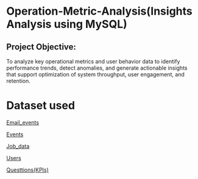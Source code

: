 # Operation-Metric-Analysis(Insights Analysis using MySQL)
## Project Objective:
To analyze key operational metrics and user behavior data to identify performance trends, detect anomalies, and generate actionable insights that support optimization of system throughput, user engagement, and retention.

# Dataset used
<a href="https://github.com/Pushkar2520/Operation-Metric-Analysis/blob/main/email_events.csv">Email_events<a/>

<a href="https://github.com/Pushkar2520/Operation-Metric-Analysis/blob/main/events.csv">Events<a/>

<a href="https://github.com/Pushkar2520/Operation-Metric-Analysis/blob/main/job_data.csv">Job_data<a/>

<a href="https://github.com/Pushkar2520/Operation-Metric-Analysis/blob/main/users.csv">Users<a/>

<a href ="https://github.com/Pushkar2520/Operation-Metric-Analysis/blob/main/Question(KPIs).pptx">Questtions(KPIs)<a/>
